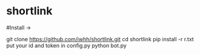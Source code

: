 # shortlink

#Install ->

git clone https://github.com/iwhh/shortlink.git
cd shortlink
pip install -r r.txt
put your id and token in config.py
python bot.py
